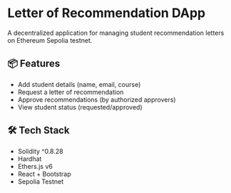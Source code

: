# Letter of Recommendation DApp

A decentralized application for managing student recommendation letters on Ethereum Sepolia testnet.

## 📦 Features
- Add student details (name, email, course)
- Request a letter of recommendation
- Approve recommendations (by authorized approvers)
- View student status (requested/approved)

## 🛠️ Tech Stack
- Solidity ^0.8.28
- Hardhat
- Ethers.js v6
- React + Bootstrap
- Sepolia Testnet
